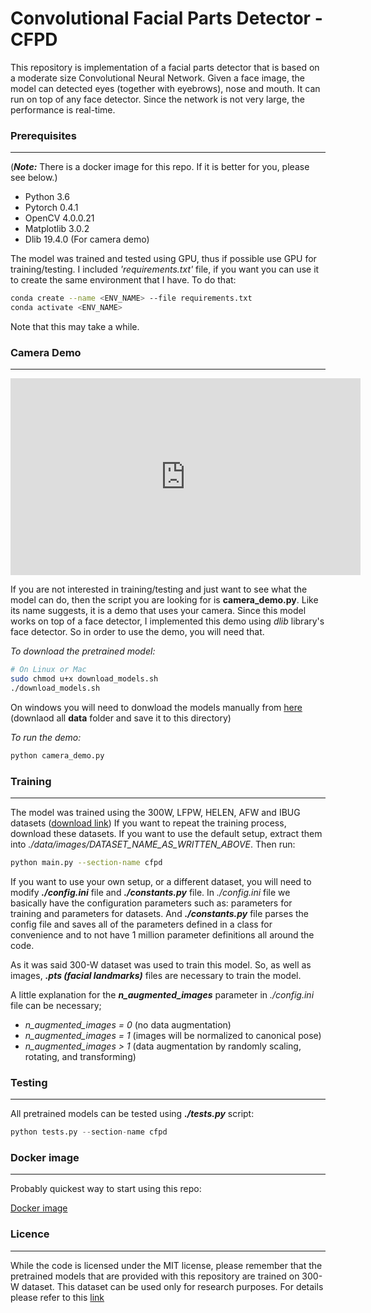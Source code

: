 # **C**onvolutional **F**acial **P**arts **D**etector - CFPD
This repository is implementation of a facial parts detector
that is based on a moderate size Convolutional Neural Network.
Given a face image, the model can detected eyes (together with
eyebrows), nose and mouth. It can run on top of any face 
detector. Since the network is not very large, the performance
is real-time.


### Prerequisites

---
(***Note:*** There is a docker image for this repo. If it is
better for you, please see below.)
* Python 3.6
* Pytorch 0.4.1
* OpenCV 4.0.0.21
* Matplotlib 3.0.2
* Dlib 19.4.0 (For camera demo)

The model was trained and tested using GPU, thus if possible
use GPU for training/testing. I included *'requirements.txt'*
file, if you want you can use it to create the same environment
that I have. To do that:

```bash
conda create --name <ENV_NAME> --file requirements.txt
conda activate <ENV_NAME>
```
Note that this may take a while.

### Camera Demo

---
<iframe width="560" height="315" src="https://www.youtube.com/embed/HnaE-Inp_ps?controls=0" frameborder="0" allow="accelerometer; autoplay; encrypted-media; gyroscope; picture-in-picture" allowfullscreen></iframe>

If you are not interested in training/testing and just want
to see what the model can do, then the script you are looking
for is **camera_demo.py**. Like its name suggests, it is a
demo that uses your camera. Since this model works on top of
a face detector, I implemented this demo using *dlib* library's
face detector. So in order to use the demo, you will need that.

*To download the pretrained model:*
```bash
# On Linux or Mac
sudo chmod u+x download_models.sh
./download_models.sh
```
On windows you will need to donwload the models manually from [here](https://1drv.ms/f/s!AjmsnJ7wS5KLgoVAyAaiR6HI2_YQkA)
(downlaod all **data** folder and save it to this directory)
 
*To run the demo:*
```python
python camera_demo.py
```

### Training

---
The model was trained using the 300W, LFPW, HELEN, AFW and 
IBUG datasets ([download link](https://ibug.doc.ic.ac.uk/resources/facial-point-annotations/)) 
If you want to repeat the training process, download these
datasets. If you want to use the default setup, extract them 
into *./data/images/DATASET_NAME_AS_WRITTEN_ABOVE*. Then run:

```bash
python main.py --section-name cfpd
```

If you want to use your own setup, or a different dataset, 
you will need to modify ***./config.ini*** file and ***./constants.py***
file. In *./config.ini* file we basically have the configuration
parameters such as: parameters for training and parameters for
datasets. And ***./constants.py*** file parses the config file
and saves all of the parameters defined in a class for convenience
and to not have 1 million parameter definitions all around the code.

As it was said 300-W dataset was used to train this model.
So, as well as images, ***.pts (facial landmarks)*** files
are necessary to train the model.

A little explanation for the ***n_augmented_images*** parameter
in *./config.ini* file can be necessary;

* *n_augmented_images = 0* (no data augmentation)
* *n_augmented_images = 1* (images will be normalized to canonical pose) 
* *n_augmented_images > 1* (data augmentation by randomly scaling, rotating, and transforming)


### Testing

---
All pretrained models can be tested using ***./tests.py***
script:

```python
python tests.py --section-name cfpd
```
### Docker image

---
Probably quickest way to start using this repo:

[Docker image](https://cloud.docker.com/u/kivancyuksel/repository/docker/kivancyuksel/alluneed)

### Licence

---
While the code is licensed under the MIT license, 
please remember that the pretrained models that are provided
with this repository are trained on 300-W dataset. This
dataset can be used only for research purposes. For details
please refer to this [link](https://ibug.doc.ic.ac.uk/resources/facial-point-annotations/)